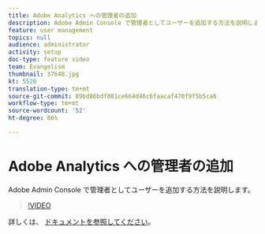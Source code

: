 ```yaml
---
title: Adobe Analytics への管理者の追加
description: Adobe Admin Console で管理者としてユーザーを追加する方法を説明します。
feature: user management
topics: null
audience: administrator
activity: setup
doc-type: feature video
team: Evangelism
thumbnail: 37648.jpg
kt: 5520
translation-type: tm+mt
source-git-commit: 89bd86bdf081ce664d46c6faacaf470f9f5b5ca6
workflow-type: tm+mt
source-wordcount: '52'
ht-degree: 86%

---
```



# Adobe Analytics への管理者の追加

Adobe Admin Console で管理者としてユーザーを追加する方法を説明します。

>[!VIDEO](https://video.tv.adobe.com/v/37648/?quality=12&learn=on)

詳しくは、 [ドキュメントを参照してください](https://helpx.adobe.com/jp/enterprise/using/admin-console.html)。
